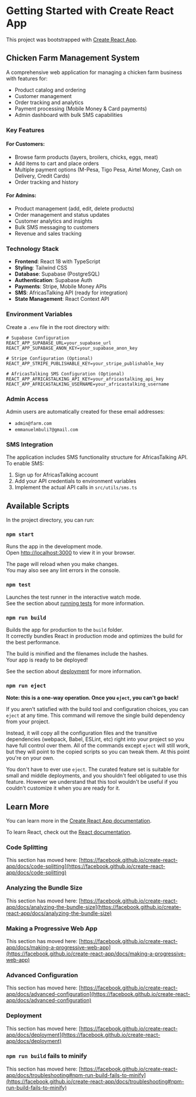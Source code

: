 # Getting Started with Create React App

This project was bootstrapped with [Create React App](https://github.com/facebook/create-react-app).

## Chicken Farm Management System

A comprehensive web application for managing a chicken farm business with features for:
- Product catalog and ordering
- Customer management
- Order tracking and analytics
- Payment processing (Mobile Money & Card payments)
- Admin dashboard with bulk SMS capabilities

### Key Features

#### For Customers:
- Browse farm products (layers, broilers, chicks, eggs, meat)
- Add items to cart and place orders
- Multiple payment options (M-Pesa, Tigo Pesa, Airtel Money, Cash on Delivery, Credit Cards)
- Order tracking and history

#### For Admins:
- Product management (add, edit, delete products)
- Order management and status updates
- Customer analytics and insights
- Bulk SMS messaging to customers
- Revenue and sales tracking

### Technology Stack
- **Frontend**: React 18 with TypeScript
- **Styling**: Tailwind CSS
- **Database**: Supabase (PostgreSQL)
- **Authentication**: Supabase Auth
- **Payments**: Stripe, Mobile Money APIs
- **SMS**: AfricasTalking API (ready for integration)
- **State Management**: React Context API

### Environment Variables

Create a `.env` file in the root directory with:

```env
# Supabase Configuration
REACT_APP_SUPABASE_URL=your_supabase_url
REACT_APP_SUPABASE_ANON_KEY=your_supabase_anon_key

# Stripe Configuration (Optional)
REACT_APP_STRIPE_PUBLISHABLE_KEY=your_stripe_publishable_key

# AfricasTalking SMS Configuration (Optional)
REACT_APP_AFRICASTALKING_API_KEY=your_africastalking_api_key
REACT_APP_AFRICASTALKING_USERNAME=your_africastalking_username
```

### Admin Access

Admin users are automatically created for these email addresses:
- `admin@farm.com`
- `emmanuelmbuli7@gmail.com`

### SMS Integration

The application includes SMS functionality structure for AfricasTalking API. To enable SMS:
1. Sign up for AfricasTalking account
2. Add your API credentials to environment variables
3. Implement the actual API calls in `src/utils/sms.ts`

## Available Scripts

In the project directory, you can run:

### `npm start`

Runs the app in the development mode.\
Open [http://localhost:3000](http://localhost:3000) to view it in your browser.

The page will reload when you make changes.\
You may also see any lint errors in the console.

### `npm test`

Launches the test runner in the interactive watch mode.\
See the section about [running tests](https://facebook.github.io/create-react-app/docs/running-tests) for more information.

### `npm run build`

Builds the app for production to the `build` folder.\
It correctly bundles React in production mode and optimizes the build for the best performance.

The build is minified and the filenames include the hashes.\
Your app is ready to be deployed!

See the section about [deployment](https://facebook.github.io/create-react-app/docs/deployment) for more information.

### `npm run eject`

**Note: this is a one-way operation. Once you `eject`, you can't go back!**

If you aren't satisfied with the build tool and configuration choices, you can `eject` at any time. This command will remove the single build dependency from your project.

Instead, it will copy all the configuration files and the transitive dependencies (webpack, Babel, ESLint, etc) right into your project so you have full control over them. All of the commands except `eject` will still work, but they will point to the copied scripts so you can tweak them. At this point you're on your own.

You don't have to ever use `eject`. The curated feature set is suitable for small and middle deployments, and you shouldn't feel obligated to use this feature. However we understand that this tool wouldn't be useful if you couldn't customize it when you are ready for it.

## Learn More

You can learn more in the [Create React App documentation](https://facebook.github.io/create-react-app/docs/getting-started).

To learn React, check out the [React documentation](https://reactjs.org/).

### Code Splitting

This section has moved here: [https://facebook.github.io/create-react-app/docs/code-splitting](https://facebook.github.io/create-react-app/docs/code-splitting)

### Analyzing the Bundle Size

This section has moved here: [https://facebook.github.io/create-react-app/docs/analyzing-the-bundle-size](https://facebook.github.io/create-react-app/docs/analyzing-the-bundle-size)

### Making a Progressive Web App

This section has moved here: [https://facebook.github.io/create-react-app/docs/making-a-progressive-web-app](https://facebook.github.io/create-react-app/docs/making-a-progressive-web-app)

### Advanced Configuration

This section has moved here: [https://facebook.github.io/create-react-app/docs/advanced-configuration](https://facebook.github.io/create-react-app/docs/advanced-configuration)

### Deployment

This section has moved here: [https://facebook.github.io/create-react-app/docs/deployment](https://facebook.github.io/create-react-app/docs/deployment)

### `npm run build` fails to minify

This section has moved here: [https://facebook.github.io/create-react-app/docs/troubleshooting#npm-run-build-fails-to-minify](https://facebook.github.io/create-react-app/docs/troubleshooting#npm-run-build-fails-to-minify)
